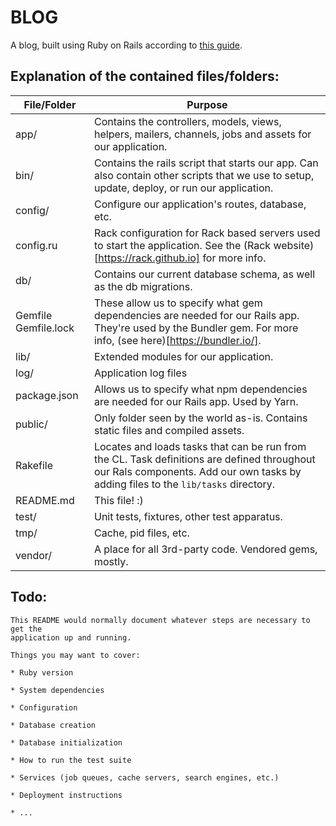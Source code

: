 # BLOG

A blog, built using Ruby on Rails according to [this guide](https://guides.rubyonrails.org/getting_started.html).

## Explanation of the contained files/folders:
| File/Folder | Purpose                                                                                                  |
|-------------|----------------------------------------------------------------------------------------------------------|
| app/        | Contains the controllers, models, views, helpers, mailers, channels, jobs and assets for our application.|
| bin/        | Contains the rails script that starts our app. Can also contain other scripts that we use to setup, update, deploy, or run our application.|
| config/     | Configure our application's routes, database, etc. |
| config.ru   | Rack configuration for Rack based servers used to start the application. See the (Rack website)[https://rack.github.io] for more info.|
| db/         | Contains our current database schema, as well as the db migrations.|
| Gemfile Gemfile.lock | These allow us to specify what gem dependencies are needed for our Rails app. They're used by the Bundler gem. For more info, (see here)[https://bundler.io/].|
| lib/        | Extended modules for our application.|
| log/        | Application log files|
| package.json| Allows us to specify what npm dependencies are needed for our Rails app. Used by Yarn.|
| public/     | Only folder seen by the world as-is. Contains static files and compiled assets.|
| Rakefile    | Locates and loads  tasks that can be run from the CL. Task definitions are defined throughout our Rals components. Add our own tasks by adding files to the `lib/tasks` directory.|
| README.md   | This file! :)|
| test/       | Unit tests, fixtures, other test apparatus.|
| tmp/        | Cache, pid files, etc.|
| vendor/     | A place for all 3rd-party code. Vendored gems, mostly.|


## Todo:
```
This README would normally document whatever steps are necessary to get the
application up and running.

Things you may want to cover:

* Ruby version

* System dependencies

* Configuration

* Database creation

* Database initialization

* How to run the test suite

* Services (job queues, cache servers, search engines, etc.)

* Deployment instructions

* ...
```
